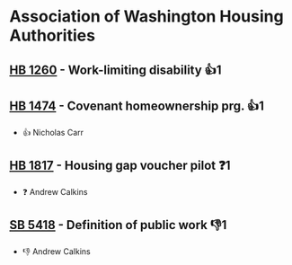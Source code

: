 # Association of Washington Housing Authorities

## [HB 1260](/bill/2023-24/hb/1260/) - Work-limiting disability 👍1  

## [HB 1474](/bill/2023-24/hb/1474/) - Covenant homeownership prg. 👍1  
* 👍 Nicholas Carr

## [HB 1817](/bill/2023-24/hb/1817/) - Housing gap voucher pilot   ❓1
* ❓ Andrew Calkins

## [SB 5418](/bill/2023-24/sb/5418/) - Definition of public work  👎1 
* 👎 Andrew Calkins